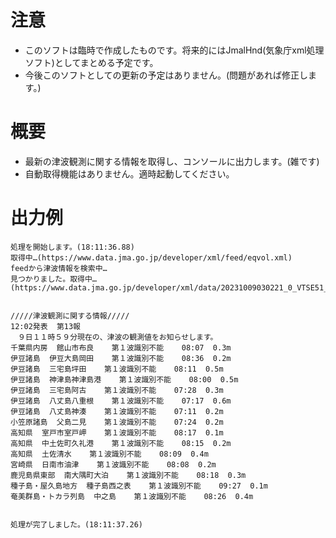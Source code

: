 ﻿# 注意
- このソフトは臨時で作成したものです。将来的にはJmalHnd(気象庁xml処理ソフト)としてまとめる予定です。
- 今後このソフトとしての更新の予定はありません。(問題があれば修正します。)

# 概要
- 最新の津波観測に関する情報を取得し、コンソールに出力します。(雑です)
- 自動取得機能はありません。適時起動してください。

# 出力例
```
処理を開始します。(18:11:36.88)
取得中…(https://www.data.jma.go.jp/developer/xml/feed/eqvol.xml)
feedから津波情報を検索中…
見つかりました。取得中…(https://www.data.jma.go.jp/developer/xml/data/20231009030221_0_VTSE51_010000.xml)


/////津波観測に関する情報/////
12:02発表  第13報
　９日１１時５９分現在の、津波の観測値をお知らせします。
千葉県内房  館山市布良    第１波識別不能    08:07  0.3m
伊豆諸島  伊豆大島岡田    第１波識別不能    08:36  0.2m
伊豆諸島  三宅島坪田    第１波識別不能    08:11  0.5m
伊豆諸島  神津島神津島港    第１波識別不能    08:00  0.5m
伊豆諸島  三宅島阿古    第１波識別不能    07:28  0.3m
伊豆諸島  八丈島八重根    第１波識別不能    07:17  0.6m
伊豆諸島  八丈島神湊    第１波識別不能    07:11  0.2m
小笠原諸島  父島二見    第１波識別不能    07:24  0.2m
高知県  室戸市室戸岬    第１波識別不能    08:17  0.1m
高知県  中土佐町久礼港    第１波識別不能    08:15  0.2m
高知県  土佐清水    第１波識別不能    08:09  0.4m
宮崎県  日南市油津    第１波識別不能    08:08  0.2m
鹿児島県東部  南大隅町大泊    第１波識別不能    08:18  0.3m
種子島・屋久島地方  種子島西之表    第１波識別不能    09:27  0.1m
奄美群島・トカラ列島  中之島    第１波識別不能    08:26  0.4m


処理が完了しました。(18:11:37.26)
```